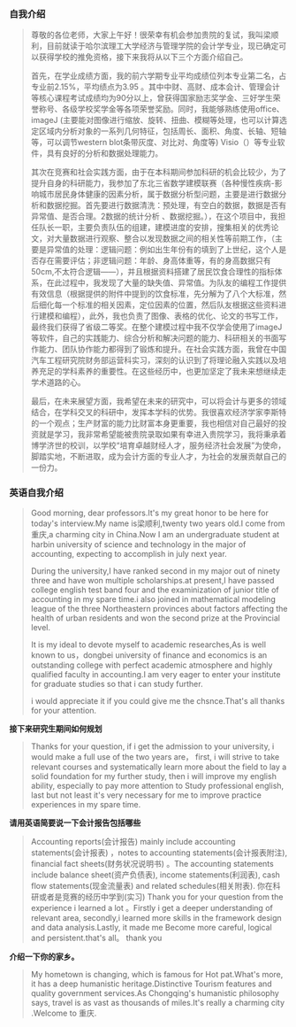 ### 自我介绍

> 尊敬的各位老师，大家上午好！很荣幸有机会参加贵院的复试，我叫梁顺利，目前就读于哈尔滨理工大学经济与管理学院的会计学专业，现已确定可以获得学校的推免资格，接下来我将从以下三个方面介绍自己。
>
> 首先，在学业成绩方面，我的前六学期专业平均成绩位列本专业第二名，占专业前2.15%，平均绩点为3.95 。其中中财、高财、成本会计、管理会计等核心课程考试成绩均为90分以上，曾获得国家励志奖学金、三好学生荣誉称号、各级学校奖学金等各项荣誉奖励。同时，我能够熟练使用office、imageJ (主要能对图像进行缩放、旋转、扭曲、模糊等处理，也可以计算选定区域内分析对象的一系列几何特征，包括周长、面积、角度、长轴、短轴等，可以调节western blot条带灰度、对比对、角度等) Visio（）等专业软件，具有良好的分析和数据处理能力。
>
> 其次在竞赛和社会实践方面，由于在本科期间参加科研的机会比较少，为了提升自身的科研能力，我参加了东北三省数学建模联赛（各种慢性疾病-影响城市居民身体健康的因素分析，属于数据分析型问题，主要是进行数据分析和数据挖掘。首先要进行数据清洗：预处理，有空白的数据，数据是否有异常值、是否合理。2数据的统计分析 、数据挖掘。），在这个项目中，我担任队长一职，主要负责队伍的组建，建模进度的安排，搜集相关的优秀论文，对大量数据进行观察、整合以发现数据之间的相关性等前期工作，（主要是异常值的处理：逻辑问题：例如出生年份有的填到了上世纪，这个人是否存在需要评估；非逻辑问题：年龄、身高体重等，有的身高数据只有50cm,不太符合逻辑——），并且根据资料搭建了居民饮食合理性的指标体系，在此过程中，我发现了大量的缺失值、异常值。为队友的编程工作提供有效信息（根据提供的附件中提到的饮食标准，先分解为了八个大标准，然后细化每一个标准的相关因素，定位因素的位置，然后队友根据这些资料进行建模和编程），此外，我也负责了图像、表格的优化、论文的书写工作，最终我们获得了省级二等奖。在整个建模过程中我不仅学会使用了imageJ等软件，自己的实践能力、综合分析和解决问题的能力、科研相关的书面写作能力、团队协作能力都得到了锻炼和提升。在社会实践方面，我曾在中国汽车工程研究院财务部运营科实习，深刻的认识到了将理论融入实践以及培养充足的学科素养的重要性。在这些经历中，也更加坚定了我未来想继续走学术道路的心。
>
> 最后，在未来展望方面，我希望在未来的研究中，可以将会计与更多的领域结合，在学科交叉的科研中，发挥本学科的优势。我很喜欢经济学家李斯特的一个观点；生产财富的能力比财富本身更重要，我也相信对自己最好的投资就是学习，我非常希望能被贵院录取如果有幸进入贵院学习，我将秉承着博学济世的校训，以学校“培育卓越财经人才，服务经济社会发展”为使命，脚踏实地，不断进取，成为会计方面的专业人才，为社会的发展贡献自己的一份力。

### 英语自我介绍

> Good morning, dear professors.It's my great honor to be here for today's interview.My name is梁顺利,twenty two years old.I come from 重庆,a charming city in China.Now I am an undergraduate student at harbin university of science and technology in the major of accounting, expecting to accomplish in july next year.
>
> During the university,I have ranked second in my major out of ninety three and have won multiple scholarships.at present,I have passed college english test band four and the examinization of junior title of accounting in my spare time.i also joined in mathematical modeling league of the three Northeastern provinces about factors affecting the health of urban residents and won the second prize at the Provincial level.
>
> It is my ideal to devote myself to academic researches,As is well known to us，dongbei university of finance and economics is an outstanding college with perfect academic atmosphere and highly qualified faculty in accounting.I am very eager to enter your institute for graduate studies so that i can study further.
>
>   i would appreciate it if you could give me the chsnce.That's all thanks for your attention.
>
>  

**接下来研究生期间如何规划**

> Thanks for your question, if i get the admission to your university, i would make a full use of the two years are， first, i will strive to take relevant courses and systematically learn more about the field to lay a solid foundation for my further study, then i will improve my english ability, especially to pay more attention to Study professional english,  last but not least it's very necessary for me to improve  practice  experiences in my spare time.

**请用英语简要说一下会计报告包括哪些**

> Accounting reports(会计报告) mainly include accounting statements(会计报表) ，notes to accounting statements(会计报表附注), financial fact sheets(财务状况说明书) 。The accounting statements  include balance sheet(资产负债表), income statements(利润表), cash flow statements(现金流量表) and related schedules(相关附表).
> 你在科研或者是竞赛的经历中学到(实习)
> Thank you for your question from the experience i learned a lot 。Firstly i get a deeper understanding of relevant area, secondly,i learned more skills in the framework design and data analysis.Lastly, it made me Become more careful, logical and persistent.that's all。 thank you


**介绍一下你的家乡。**

> My hometown is changing, which is famous for Hot pat.What's more, it has a deep humanistic heritage.Distinctive Tourism features and quality government services.As Chongqing's humanistic philosophy says, travel is as vast as thousands of miles.It's really a charming city .Welcome to 重庆.